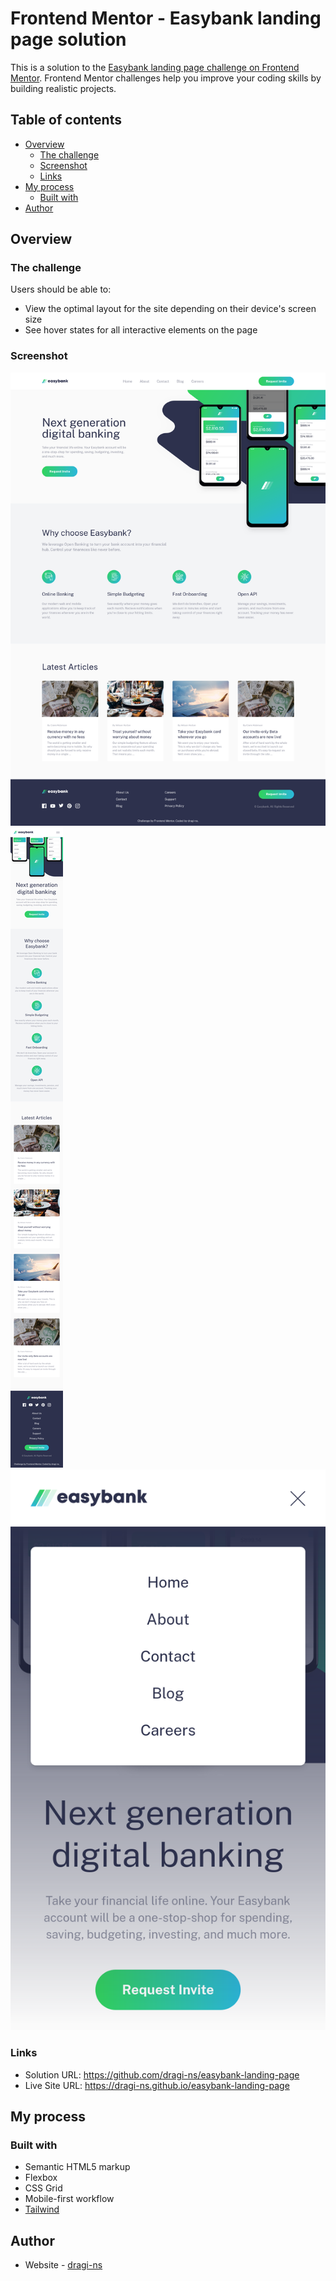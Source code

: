 # Frontend Mentor - Easybank landing page solution

This is a solution to the [Easybank landing page challenge on Frontend Mentor](https://www.frontendmentor.io/challenges/easybank-landing-page-WaUhkoDN). Frontend Mentor challenges help you improve your coding skills by building realistic projects.

## Table of contents

- [Overview](#overview)
  - [The challenge](#the-challenge)
  - [Screenshot](#screenshot)
  - [Links](#links)
- [My process](#my-process)
  - [Built with](#built-with)
- [Author](#author)

## Overview

### The challenge

Users should be able to:

- View the optimal layout for the site depending on their device's screen size
- See hover states for all interactive elements on the page

### Screenshot

![](./screenshots/desktop.png)
![](./screenshots//mobile.png)
![](./screenshots//mobile-menu.png)

### Links

- Solution URL: https://github.com/dragi-ns/easybank-landing-page
- Live Site URL: https://dragi-ns.github.io/easybank-landing-page

## My process

### Built with

- Semantic HTML5 markup
- Flexbox
- CSS Grid
- Mobile-first workflow
- [Tailwind](https://tailwindcss.com)

## Author

- Website - [dragi-ns](https://github.com/dragi-ns)
